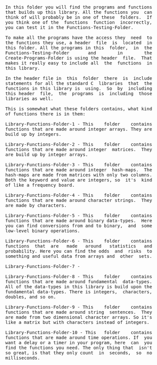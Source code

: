 <pre>
In this folder you will find the programs and functions
that builds up this library. All the functions you  can
think of will probably be in one of these  folders.  If
you think one of the  functions  function  incorrectly,
you can test it in the Functions-Testing-Folder.

To make all the programs have the access they  need  to
the functions they use, a header  file  is  located  in
this folder. All the programs in this  folder,  in  the
Functions-Testing-Folder       and        in        the
Create-Programs-Folder is using the header  file.  That
makes it really easy to include all  the  functions  in
this library.

In the header file in  this  folder  there  is  include
statements for all the standard C  libraries  that  the
functions in this library is  using.  So  by  including
this header  file,  the  programs  is  including  those
libraries as well.

This is somewhat what these folders contains, what kind
of functions there is in them:

Library-Functions-Folder-1 - This    folder    contains
functions that are made around integer arrays. They are
build up by integers.

Library-Functions-Folder-2 - This    folder    contains
functions that are made around integer  matrices.  They
are build up by integer arrays.

Library-Functions-Folder-3 - This    folder    contains
functions that are made around integer  hash-maps.  The
hash-maps are made from matrices with only two columns.
Both the keyword and value are integers, so  it's  kind
of like a frequency board.

Library-Functions-Folder-4 - This    folder    contains
functions that are made around character strings.  They
are made by characters.

Library-Functions-Folder-5 - This    folder    contains
functions that are made around binary data-types.  Here
you can find conversions from and to binary,  and  some
low-level binary operations.

Library-Functions-Folder-6 - This    folder    contains
functions  that  are   made   around   statistics   and
probability. Here you can find the odds  and  risks  to
something and useful data from arrays and  other  sets.

Library-Functions-Folder-7 -

Library-Functions-Folder-8 - This    folder    contains
functions that are made around fundamental  data-types.
All of the data-types in this library is build upon the
fundamental data-types. There is integers,  characters,
doubles, and so on.

Library-Functions-Folder-9 - This    folder    contains
functions that are made around string  sentences.  They
are made from two dimensional character arrays. So it's
like a matrix but with characters instead of integers.

Library-Functions-Folder-10 - This   folder    contains
functions that are made around time operations. If  you
want a delay or a timer in your program, here  can  you
find the functions you need. The only thing that  isn't
so great, is that they only count  in  seconds,  so  no
milliseconds.
</pre>
